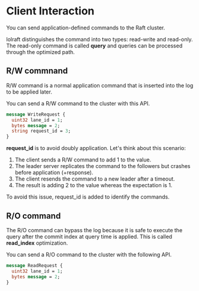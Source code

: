 # Client Interaction

You can send application-defined commands to the Raft cluster.

lolraft distinguishes the command into two types: read-write and read-only.
The read-only command is called **query** and queries can be processed through the optimized path.

## R/W commnand

R/W command is a normal application command that is inserted into the log to be applied later.

You can send a R/W command to the cluster with this API.

```proto
message WriteRequest {
  uint32 lane_id = 1;
  bytes message = 2;
  string request_id = 3;
}
```

**request_id** is to avoid doubly application.
Let's think about this scenario:

1. The client sends a R/W command to add 1 to the value.
2. The leader server replicates the command to the followers but crashes before application (+response).
3. The client resends the command to a new leader after a timeout.
4. The result is adding 2 to the value whereas the expectation is 1.

To avoid this issue, request_id is added to identify the commands.

## R/O command

The R/O command can bypass the log because it is safe to execute the query after the
commit index at query time is applied. This is called **read_index** optimization.

You can send a R/O command to the cluster with the following API.

```proto
message ReadRequest {
  uint32 lane_id = 1;
  bytes message = 2;
}
```